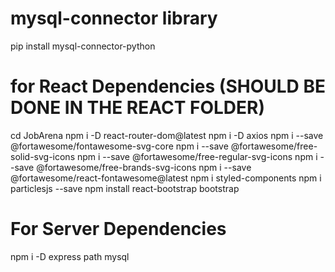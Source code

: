 # mysql-connector library

pip install mysql-connector-python

# for React Dependencies (SHOULD BE DONE IN THE REACT FOLDER)

cd JobArena
npm i -D react-router-dom@latest
npm i -D axios
npm i --save @fortawesome/fontawesome-svg-core
npm i --save @fortawesome/free-solid-svg-icons
npm i --save @fortawesome/free-regular-svg-icons
npm i --save @fortawesome/free-brands-svg-icons
npm i --save @fortawesome/react-fontawesome@latest
npm i styled-components
npm i particlesjs --save
npm install react-bootstrap bootstrap

# For Server Dependencies

npm i -D express path mysql
